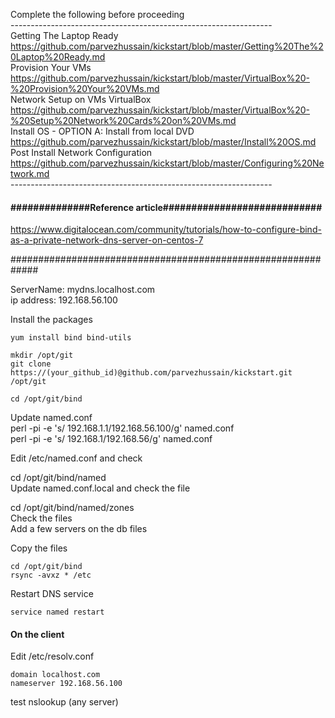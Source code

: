 Complete the following before proceeding <br>
----------------------------------------------------------------- <br>
Getting The Laptop Ready <br>
https://github.com/parvezhussain/kickstart/blob/master/Getting%20The%20Laptop%20Ready.md <br>
Provision Your VMs <br>
https://github.com/parvezhussain/kickstart/blob/master/VirtualBox%20-%20Provision%20Your%20VMs.md <br> 
Network Setup on VMs VirtualBox <br>
https://github.com/parvezhussain/kickstart/blob/master/VirtualBox%20-%20Setup%20Network%20Cards%20on%20VMs.md <br>
Install OS - OPTION A: Install from local DVD <br>
https://github.com/parvezhussain/kickstart/blob/master/Install%20OS.md <br>
Post Install Network Configuration <br>
https://github.com/parvezhussain/kickstart/blob/master/Configuring%20Network.md <br>
----------------------------------------------------------------- <br>

#### ##############Reference article############################

https://www.digitalocean.com/community/tutorials/how-to-configure-bind-as-a-private-network-dns-server-on-centos-7

#############################################################

ServerName:  mydns.localhost.com <br>
ip address:  192.168.56.100

Install the packages

    yum install bind bind-utils

    mkdir /opt/git 
    git clone https://(your_github_id)@github.com/parvezhussain/kickstart.git /opt/git

    cd /opt/git/bind

Update named.conf <br>
perl -pi -e 's/ 192.168.1.1/192.168.56.100/g' named.conf <br>
perl -pi -e 's/ 192.168.1/192.168.56/g' named.conf

Edit  /etc/named.conf and check

cd /opt/git/bind/named <br>
Update named.conf.local and check the file

cd /opt/git/bind/named/zones <br>
Check the files <br>
Add a few servers on the db files <br>

Copy the files 

    cd /opt/git/bind
    rsync -avxz * /etc

Restart DNS service

    service named restart


#### On the client
Edit /etc/resolv.conf
    
    domain localhost.com
    nameserver 192.168.56.100

test
nslookup (any server)

